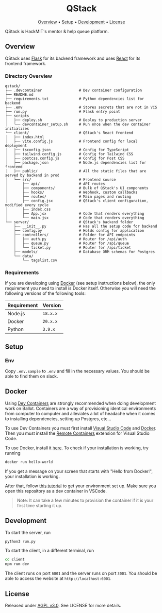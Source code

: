 <h1 align="center">QStack</h1>

<div align="center">
	<a href="#overview">Overview</a>
  <span> • </span>
    	<a href="#setup">Setup</a>
  <span> • </span>
    	<a href="#development">Development</a>
  <span> • </span>
        <a href="#license">License</a>
  <p></p>
</div> 

QStack is HackMIT's mentor & help queue platform.

## Overview

QStack uses [Flask](https://flask.palletsprojects.com/en/2.2.x/) for its backend framework and uses [React](https://reactjs.org) for its frontend framework.

### Directory Overview

```
qstack/
├── .devcontainer                 # Dev container configuration
├── README.md
├── requirements.txt              # Python dependencies list for backend
├── .env                          # Stores secrets that are not in VCS
├── run.py                        # Flask entry point
├── scripts
│   ├── deploy.sh                 # Deploy to production server
│   └── devcontainer_setup.sh     # Run once when the dev container initializes       
└── client/                       # QStack's React frontend
│   ├── index.html         
│   ├── vite.config.js            # Frontend config for local deployment
│   ├── tsconfig.json             # Config for TypeScript
│   ├── tailwind.config.js        # Config for Tailwind CSS
│   ├── postcss.config.js         # Config for Post CSS
│   ├── package.json              # Node.js dependencies list for frontend
│   ├── public/                   # All the static files that are served by backend in prod
│   └── src/                      # Frontend source
│       ├── api/                  # API routes
│       ├── components/           # Bulk of QStack's UI components
│       ├── hooks/                # Webhook, custom callbacks
│       ├── routes/               # Main pages and routing
│       ├── config.jsx            # QStack's client configuration, modified every cycle
│       ├── index.css             
│       ├── App.jsx               # Code that renders everything
│       └── main.jsx              # Code that renders everything
└── server/                       # QStack's backend folder
    ├── __init__.py               # Has all the setup code for backend
    ├── config.py                 # Holds config for application
    ├── controllers/              # Folder for API endpoints
    │   ├── auth.py               # Router for /api/auth 
    │   ├── queue.py              # Router for /api/queue
    │   └── ticket.py             # Router for /api/ticket
    ├── models/                   # Database ORM schemas for Postgres
    └── data/
        └── tagslist.csv          
```

### Requirements

If you are developing using [Docker](https://docs.docker.com/get-started/) (see setup instructions below), the only requirement you need to install is Docker itself. Otherwise you will need the following versions of the following tools:

| Requirement | Version    |
|-------------|------------|
| Node.js     | `18.x.x`   |
| Docker      | `20.x.x`   |
| Python      | `3.9.x`    |

## Setup

### Env

Copy `.env.sample` to `.env` and fill in the necessary values. You should be able to find them on slack.

## Docker

Using [Dev Containers](https://code.visualstudio.com/docs/devcontainers/containers#_quick-start-open-an-existing-folder-in-a-container) are strongly recommended when doing development work on Ballot. Containers are a way of provisioning identical environments from computer to computer and alleviates a lot of headache when it comes to installing dependencies, setting up Postgres, etc...

To use Dev Containers you must first install [Visual Studio Code](https://code.visualstudio.com/) and [Docker](https://www.docker.com/get-started/). Then you must install the [Remote Containers](https://marketplace.visualstudio.com/items?itemName=ms-vscode-remote.remote-containers) extension for Visual Studio Code.

To use Docker, install it [here](https://docs.docker.com/get-docker/). To check if your installation is working, try running

```sh
docker run hello-world
```

If you get a message on your screen that starts with "Hello from Docker!", your installation is working.

After that, follow [this tutorial](https://www.youtube.com/watch?v=Uvf2FVS1F8k) to get your environment set up. Make sure you open this repository as a dev container in VSCode.

> Note: It can take a few minutes to provision the container if it is your first time starting it up.

## Development

To start the server, run

```sh
python3 run.py
```

To start the client, in a different terminal, run 
```sh
cd client
npm run dev
```

The client runs on port `6001` and the server runs on port `3001`. You should be able to access the website at `http://localhost:6001`.

## License
Released under [AGPL v3.0](./LICENSE). See LICENSE for more details.
